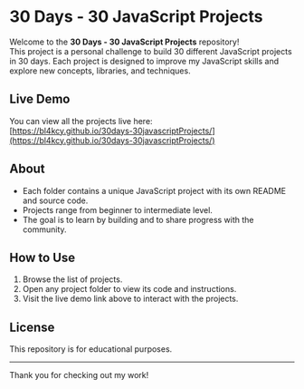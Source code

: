 # 30 Days - 30 JavaScript Projects

Welcome to the **30 Days - 30 JavaScript Projects** repository!  
This project is a personal challenge to build 30 different JavaScript projects in 30 days. Each project is designed to improve my JavaScript skills and explore new concepts, libraries, and techniques.

## Live Demo

You can view all the projects live here:  
[https://bl4kcy.github.io/30days-30javascriptProjects/](https://bl4kcy.github.io/30days-30javascriptProjects/)

## About

- Each folder contains a unique JavaScript project with its own README and source code.
- Projects range from beginner to intermediate level.
- The goal is to learn by building and to share progress with the community.

## How to Use

1. Browse the list of projects.
2. Open any project folder to view its code and instructions.
3. Visit the live demo link above to interact with the projects.

## License

This repository is for educational purposes.

---

Thank you for checking out my work!